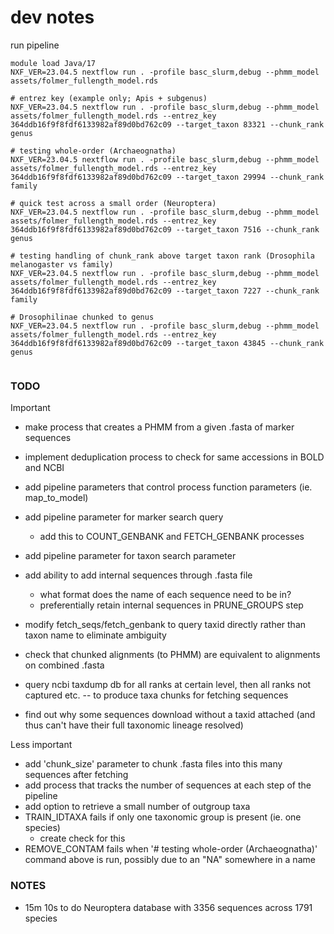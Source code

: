 # dev notes


run pipeline
```
module load Java/17
NXF_VER=23.04.5 nextflow run . -profile basc_slurm,debug --phmm_model assets/folmer_fullength_model.rds

# entrez key (example only; Apis + subgenus)
NXF_VER=23.04.5 nextflow run . -profile basc_slurm,debug --phmm_model assets/folmer_fullength_model.rds --entrez_key 364ddb16f9f8fdf6133982af89d0bd762c09 --target_taxon 83321 --chunk_rank genus

# testing whole-order (Archaeognatha)
NXF_VER=23.04.5 nextflow run . -profile basc_slurm,debug --phmm_model assets/folmer_fullength_model.rds --entrez_key 364ddb16f9f8fdf6133982af89d0bd762c09 --target_taxon 29994 --chunk_rank family

# quick test across a small order (Neuroptera)
NXF_VER=23.04.5 nextflow run . -profile basc_slurm,debug --phmm_model assets/folmer_fullength_model.rds --entrez_key 364ddb16f9f8fdf6133982af89d0bd762c09 --target_taxon 7516 --chunk_rank genus

# testing handling of chunk_rank above target taxon rank (Drosophila melanogaster vs family)
NXF_VER=23.04.5 nextflow run . -profile basc_slurm,debug --phmm_model assets/folmer_fullength_model.rds --entrez_key 364ddb16f9f8fdf6133982af89d0bd762c09 --target_taxon 7227 --chunk_rank family

# Drosophilinae chunked to genus
NXF_VER=23.04.5 nextflow run . -profile basc_slurm,debug --phmm_model assets/folmer_fullength_model.rds --entrez_key 364ddb16f9f8fdf6133982af89d0bd762c09 --target_taxon 43845 --chunk_rank genus


```


### TODO

Important
- make process that creates a PHMM from a given .fasta of marker sequences
- implement deduplication process to check for same accessions in BOLD and NCBI 
- add pipeline parameters that control process function parameters (ie. map_to_model)
- add pipeline parameter for marker search query 
    - add this to COUNT_GENBANK and FETCH_GENBANK processes
- add pipeline parameter for taxon search parameter 
- add ability to add internal sequences through .fasta file
    - what format does the name of each sequence need to be in?
    - preferentially retain internal sequences in PRUNE_GROUPS step
- modify fetch_seqs/fetch_genbank to query taxid directly rather than taxon name to eliminate ambiguity

- check that chunked alignments (to PHMM) are equivalent to alignments on combined .fasta
- query ncbi taxdump db for all ranks at certain level, then all ranks not captured etc. -- to produce taxa chunks for fetching sequences
- find out why some sequences download without a taxid attached (and thus can't have their full taxonomic lineage resolved)

Less important
- add 'chunk_size' parameter to chunk .fasta files into this many sequences after fetching
- add process that tracks the number of sequences at each step of the pipeline
- add option to retrieve a small number of outgroup taxa
- TRAIN_IDTAXA fails if only one taxonomic group is present (ie. one species)
    - create check for this
- REMOVE_CONTAM fails when '# testing whole-order (Archaeognatha)' command above is run, possibly due to an "NA" somewhere in a name


### NOTES

- 15m 10s to do Neuroptera database with 3356 sequences across 1791 species